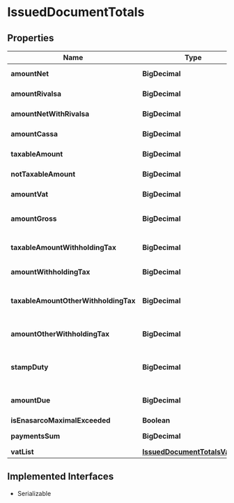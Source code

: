 

# IssuedDocumentTotals


## Properties

Name | Type | Description | Notes
------------ | ------------- | ------------- | -------------
**amountNet** | **BigDecimal** | Total net amount. | 
**amountRivalsa** | **BigDecimal** | Rivalsa amount. |  [optional]
**amountNetWithRivalsa** | **BigDecimal** | Net amount with rivalsa. |  [optional]
**amountCassa** | **BigDecimal** | Cassa amount. |  [optional]
**taxableAmount** | **BigDecimal** | Taxable amount. |  [optional]
**notTaxableAmount** | **BigDecimal** | Not taxable amount. |  [optional]
**amountVat** | **BigDecimal** | Total vat amount. | 
**amountGross** | **BigDecimal** | Total grosas amount. | 
**taxableAmountWithholdingTax** | **BigDecimal** | Taxable withholding tax amount. |  [optional]
**amountWithholdingTax** | **BigDecimal** | Withholding tax amount. |  [optional]
**taxableAmountOtherWithholdingTax** | **BigDecimal** | Other withholding tax taxable amount. |  [optional]
**amountOtherWithholdingTax** | **BigDecimal** | Other withholding tax amount. |  [optional]
**stampDuty** | **BigDecimal** | Stamp duty value [0 if not present]. |  [optional]
**amountDue** | **BigDecimal** | Total amount due. | 
**isEnasarcoMaximalExceeded** | **Boolean** |  |  [optional]
**paymentsSum** | **BigDecimal** | Payments sum. | 
**vatList** | [**IssuedDocumentTotalsVatList**](IssuedDocumentTotalsVatList.md) |  |  [optional]


## Implemented Interfaces

* Serializable


